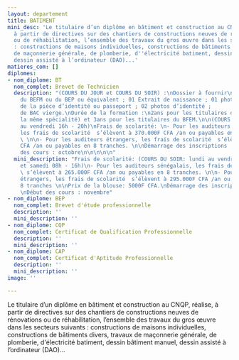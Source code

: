 ```yaml
---
layout: departement
title: BATIMENT
mini_desc: 'Le titulaire d’un diplôme en bâtiment et construction au CNQP, réalise,
  à partir de directives sur des chantiers de constructions neuves de rénovations
  ou de réhabilitation, l’ensemble des travaux du gros œuvre dans les secteurs suivants
  : constructions de maisons individuelles, constructions de bâtiments divers, travaux
  de maçonnerie générale, de plomberie, d''électricité batiment, dessin bâtiment manuel,
  dessin assisté à l’ordinateur (DAO)...'
matieres_com: []
diplomes:
- nom_diplome: BT
  nom_complet: Brevet de Technicien
  description: "(COURS DU JOUR et COURS DU SOIR) :\nDossier à fournir\n01 copie légalisée
    du BEFM ou du BEP ou équivalent ; 01 Extrait de naissance ; 01 photocopie légalisée
    de la pièce d’identité ou passeport ; 02 photos d’identité ;          01 livret
    de BAC vierge.\nDurée de la formation :\n2ans pour les titulaires du BEP (dans
    la même spécialité) et 3ans pour les titulaires du BFEM.\n\n(COURS DU JOUR: lundi
    au vendredi 16h - 20h)\nFrais de scolarité: \n- Pour les auditeurs sénégalais,
    les frais de scolarité  s’élèvent à 370.000F CFA /an ou payables en 8 tranches.
    \ \n\n- Pour les auditeurs étrangers, les frais de scolarité  s’élèvent à 395.000F
    CFA /an ou payables en 8 tranches. \n\nDémarrage des inscriptions : aout \nDébut
    des cours : octobre\n\n\n\n\n"
  mini_description: "Frais de scolarité: (COURS DU SOIR: lundi au vendredi 16h - 20h
    et samedi 08h - 16h)\n- Pour les auditeurs sénégalais, les frais de scolarité
    \ s’élèvent à 265.000F CFA /an ou payables en 8 tranches. \n\n- Pour les auditeurs
    étrangers, les frais de scolarité  s’élèvent à 295.000F CFA /an ou payables en
    8 tranches \n\nPrix de la blouse: 5000F CFA.\nDémarrage des inscriptions : aout
    \nDébut des cours : novembre"
- nom_diplome: BEP
  nom_complet: Brevet d'étude professionnelle
  description: ''
  mini_description: ''
- nom_diplome: CQP
  nom_complet: Certificat de Qualification Professionnelle
  description: ''
  mini_description: ''
- nom_diplome: CAP
  nom_complet: Certificat d'Aptitude Professionnelle
  description: ''
  mini_description: ''
image: ''

---
```

Le titulaire d’un diplôme en bâtiment et construction au CNQP, réalise, à partir de directives sur des chantiers de constructions neuves de rénovations ou de réhabilitation, l’ensemble des travaux du gros œuvre dans les secteurs suivants : constructions de maisons individuelles, constructions de bâtiments divers, travaux de maçonnerie générale, de plomberie, d'électricité batiment, dessin bâtiment manuel, dessin assisté à l’ordinateur (DAO)...
